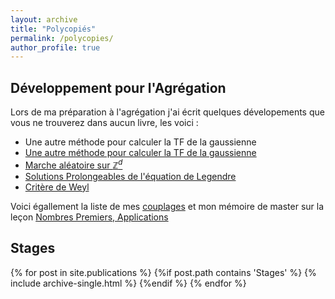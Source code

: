 ```yaml
---
layout: archive
title: "Polycopiés"
permalink: /polycopies/
author_profile: true
---
```


## Développement pour l'Agrégation 

Lors de ma préparation à l'agrégation j'ai écrit quelques dévelopements que vous ne trouverez dans aucun livre, les voici : 


- <a href="files/pdf/TFgauss.pdf"><i class="fas fa-fw fa-file-pdf zoom" aria-hidden="true"></i></a> Une autre méthode pour calculer la TF de la gaussienne
- [Une autre méthode pour calculer la TF de la gaussienne](/files/pdf/TFgauss.pdf)
- [Marche aléatoire sur $\mathbb{Z}^d$](/files/pdf/MarcheAleatoire.pdf)
- [Solutions Prolongeables de l'équation de Legendre](/files/pdf/Legendre.pdf)
- [Critère de Weyl](/files/pdf/Weyl.pdf)


Voici égallement la liste de mes [couplages](/files/pdf/Couplage.pdf) et  mon mémoire de master sur la leçon [Nombres Premiers, Applications](/files/pdf/Memoire_nb_premier.pdf)

## Stages

{% for post in site.publications %}
  {%if post.path contains 'Stages' %}
    {% include archive-single.html %}
  {%endif %}
{% endfor %}